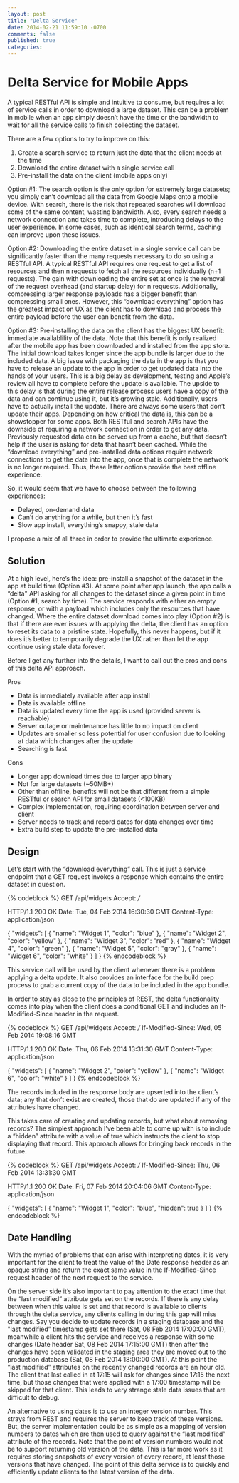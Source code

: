 ```yaml
---
layout: post
title: "Delta Service"
date: 2014-02-21 11:59:10 -0700
comments: false
published: true
categories: 
---
```


# Delta Service for Mobile Apps

A typical RESTful API is simple and intuitive to consume, but requires a lot of service calls in order to download a large dataset. This can be a problem in mobile when an app simply doesn’t have the time or the bandwidth to wait for all the service calls to finish collecting the dataset.

There are a few options to try to improve on this:

  1. Create a search service to return just the data that the client needs at the time
  2. Download the entire dataset with a single service call
  3. Pre-install the data on the client (mobile apps only)

Option #1: The search option is the only option for extremely large datasets; you simply can’t download all the data from Google Maps onto a mobile device. With search, there is the risk that repeated searches will download some of the same content, wasting bandwidth. Also, every search needs a network connection and takes time to complete, introducing delays to the user experience. In some cases, such as identical search terms, caching can improve upon these issues.

Option #2:  Downloading the entire dataset in a single service call can be significantly faster than the many requests necessary to do so using a RESTful API. A typical RESTful API requires one request to get a list of resources and then n requests to fetch all the resources individually (n+1 requests). The gain with downloading the entire set at once is the removal of the request overhead (and startup delay) for n requests. Additionally, compressing larger response payloads has a bigger benefit than compressing small ones. However, this “download everything” option has the greatest impact on UX as the client has to download and process the entire payload before the user can benefit from the data.

Option #3:  Pre-installing the data on the client has the biggest UX benefit: immediate availablility of the data. Note that this benefit is only realized after the mobile app has been downloaded and installed from the app store. The initial download takes longer since the app bundle is larger due to the included data. A big issue with packaging the data in the app is that you have to release an update to the app in order to get updated data into the hands of your users. This is a big delay as development, testing and Apple’s review all have to complete before the update is available. The upside to this delay is that during the entire release process users have a copy of the data and can continue using it, but it’s growing stale. Additionally, users have to actually install the update. There are always some users that don’t update their apps. Depending on how critical the data is, this can be a showstopper for some apps.
Both RESTful and search APIs have the downside of requiring a network connection in order to get any data. Previously requested data can be served up from a cache, but that doesn’t help if the user is asking for data that hasn’t been cached. While the “download everything” and pre-installed data options require network connections to get the data into the app, once that is complete the network is no longer required. Thus, these latter options provide the best offline experience.

So, it would seem that we have to choose between the following experiences:

   * Delayed, on-demand data
   * Can’t do anything for a while, but then it’s fast
   * Slow app install, everything’s snappy, stale data

I propose a mix of all three in order to provide the ultimate experience.

## Solution

At a high level, here’s the idea: pre-install a snapshot of the dataset in the app at build time (Option #3). At some point after app launch, the app calls a “delta" API asking for all changes to the dataset since a given point in time (Option #1, search by time). The service responds with either an empty response, or with a payload which includes only the resources that have changed. Where the entire dataset download comes into play (Option #2) is that if there are ever issues with applying the delta, the client has an option to reset its data to a pristine state. Hopefully, this never happens, but if it does it’s better to temporarily degrade the UX rather than let the app continue using stale data forever.

Before I get any further into the details, I want to call out the pros and cons of this delta API approach.

Pros

   * Data is immediately available after app install
   * Data is available offline
   * Data is updated every time the app is used (provided server is reachable)
   * Server outage or maintenance has little to no impact on client
   * Updates are smaller so less potential for user confusion due to looking at data which changes after the update
   * Searching is fast

Cons

   * Longer app download times due to larger app binary
   * Not for large datasets (~50MB+)
   * Other than offline, benefits will not be that different from a simple RESTful or search API for small datasets (<100KB)
   * Complex implementation, requiring coordination between server and client
   * Server needs to track and record dates for data changes over time
   * Extra build step to update the pre-installed data

## Design

Let’s start with the “download everything” call. This is just a service endpoint that a GET request invokes a response which contains the entire dataset in question.

{% codeblock %}
GET /api/widgets
Accept: */* 

HTTP/1.1 200 OK 
Date: Tue, 04 Feb 2014 16:30:30 GMT 
Content-Type: application/json 

{
    "widgets": [
        {
            "name": "Widget 1",
            "color": "blue"
        }, {
            "name": "Widget 2",
            "color": "yellow"
        }, {
            "name": "Widget 3",
            "color": "red"
        }, {
            "name": "Widget 4",
            "color": "green"
        }, {
            "name": "Widget 5",
            "color": "gray"
        }, {
            "name": "Widget 6",
            "color": "white"
        }
    ]
}
{% endcodeblock %}

This service call will be used by the client whenever there is a problem applying a delta update. It also provides an interface for the build prep process to grab a current copy of the data to be included in the app bundle.

In order to stay as close to the principles of REST, the delta functionality comes into play when the client does a conditional GET and includes an If-Modified-Since header in the request.

{% codeblock %}
GET /api/widgets
Accept: */* 
If-Modified-Since: Wed, 05 Feb 2014 19:08:16 GMT 

HTTP/1.1 200 OK 
Date: Thu, 06 Feb 2014 13:31:30 GMT 
Content-Type: application/json 

{
    "widgets": [
        {
            "name": "Widget 2",
            "color": "yellow"
        }, {
            "name": "Widget 6",
            "color": "white"
        }
    ]
}
{% endcodeblock %}

The records included in the response body are upserted into the client’s data; any that don’t exist are created, those that do are updated if any of the attributes have changed.

This takes care of creating and updating records, but what about removing records? The simplest approach I’ve been able to come up with is to include a “hidden” attribute with a value of true which instructs the client to stop displaying that record. This approach allows for bringing back records in the future.

{% codeblock %}
GET /api/widgets
Accept: */* 
If-Modified-Since: Thu, 06 Feb 2014 13:31:30 GMT   

HTTP/1.1 200 OK 
Date: Fri, 07 Feb 2014 20:04:06 GMT 
Content-Type: application/json  

{
    "widgets": [
        {
            "name": "Widget 1",
            "color": "blue",
            "hidden": true
        }
    ]
}
{% endcodeblock %}

## Date Handling

With the myriad of problems that can arise with interpreting dates, it is very important for the client to treat the value of the Date response header as an opaque string and return the exact same value in the If-Modified-Since request header of the next request to the service.

On the server side it’s also important to pay attention to the exact time that the “last modified” attribute gets set on the records. If there is any delay between when this value is set and that record is available to clients through the delta service, any clients calling in during this gap will miss changes. Say you decide to update records in a staging database and the "last modified” timestamp gets set there (Sat, 08 Feb 2014 17:00:00 GMT), meanwhile a client hits the service and receives a response with some changes (Date header Sat, 08 Feb 2014 17:15:00 GMT) then after the changes have been validated in the staging area they are moved out to the production database (Sat, 08 Feb 2014 18:00:00 GMT). At this point the “last modified” attributes on the recently changed records are an hour old. The client that last called in at 17:15 will ask for changes since 17:15 the next time, but those changes that were applied with a 17:00 timestamp will be skipped for that client. This leads to very strange stale data issues that are difficult to debug.

An alternative to using dates is to use an integer version number. This strays from REST and requires the server to keep track of these versions. But, the server implementation could be as simple as a mapping of version numbers to dates which are then used to query against the “last modified” attribute of the records. Note that the point of version numbers would not be to support returning old version of the data. This is far more work as it requires storing snapshots of every version of every record, at least those versions that have changed. The point of this delta service is to quickly and efficiently update clients to the latest version of the data.

